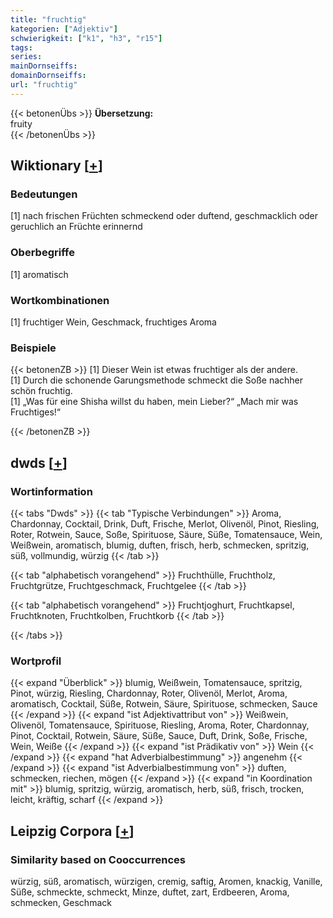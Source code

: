 ```yaml
---
title: "fruchtig"
kategorien: ["Adjektiv"]
schwierigkeit: ["k1", "h3", "r15"]
tags:
series:
mainDornseiffs:
domainDornseiffs:
url: "fruchtig"
---
```


{{< betonenÜbs >}}
**Übersetzung:**  
fruity  
{{< /betonenÜbs >}}

## Wiktionary [[+](https://de.wiktionary.org/wiki/fruchtig)]

### Bedeutungen
[1] nach frischen Früchten schmeckend oder duftend, geschmacklich oder geruchlich an Früchte erinnernd  

### Oberbegriffe
[1] aromatisch  

### Wortkombinationen
[1] fruchtiger Wein, Geschmack, fruchtiges Aroma  

### Beispiele
{{< betonenZB >}}
[1] Dieser Wein ist etwas fruchtiger als der andere.  
[1] Durch die schonende Garungsmethode schmeckt die Soße nachher schön fruchtig.  
[1] „Was für eine Shisha willst du haben, mein Lieber?“ „Mach mir was Fruchtiges!“  

{{< /betonenZB >}}


## dwds [[+](https://www.dwds.de/wb/fruchtig)]

### Wortinformation
{{< tabs "Dwds" >}}
{{< tab "Typische Verbindungen" >}}
Aroma, Chardonnay, Cocktail, Drink, Duft, Frische, Merlot, Olivenöl, Pinot, Riesling, Roter, Rotwein, Sauce, Soße, Spirituose, Säure, Süße, Tomatensauce, Wein, Weißwein, aromatisch, blumig, duften, frisch, herb, schmecken, spritzig, süß, vollmundig, würzig
{{< /tab >}}

{{< tab "alphabetisch vorangehend" >}}
Fruchthülle, Fruchtholz, Fruchtgrütze, Fruchtgeschmack, Fruchtgelee
{{< /tab >}}

{{< tab "alphabetisch vorangehend" >}}
Fruchtjoghurt, Fruchtkapsel, Fruchtknoten, Fruchtkolben, Fruchtkorb
{{< /tab >}}

{{< /tabs >}}

### Wortprofil
{{< expand "Überblick" >}} blumig, Weißwein, Tomatensauce, spritzig, Pinot, würzig, Riesling, Chardonnay, Roter, Olivenöl, Merlot, Aroma, aromatisch, Cocktail, Süße, Rotwein, Säure, Spirituose, schmecken, Sauce {{< /expand >}}
{{< expand "ist Adjektivattribut von" >}} Weißwein, Olivenöl, Tomatensauce, Spirituose, Riesling, Aroma, Roter, Chardonnay, Pinot, Cocktail, Rotwein, Säure, Süße, Sauce, Duft, Drink, Soße, Frische, Wein, Weiße {{< /expand >}}
{{< expand "ist Prädikativ von" >}} Wein {{< /expand >}}
{{< expand "hat Adverbialbestimmung" >}} angenehm {{< /expand >}}
{{< expand "ist Adverbialbestimmung von" >}} duften, schmecken, riechen, mögen {{< /expand >}}
{{< expand "in Koordination mit" >}} blumig, spritzig, würzig, aromatisch, herb, süß, frisch, trocken, leicht, kräftig, scharf {{< /expand >}}

## Leipzig Corpora [[+](https://corpora.uni-leipzig.de/en/res?word=fruchtig&corpusId=deu_newscrawl-public_2018)]


### Similarity based on Cooccurrences
würzig, süß, aromatisch, würzigen, cremig, saftig, Aromen, knackig, Vanille, Süße, schmeckte, schmeckt, Minze, duftet, zart, Erdbeeren, Aroma, schmecken, Geschmack

